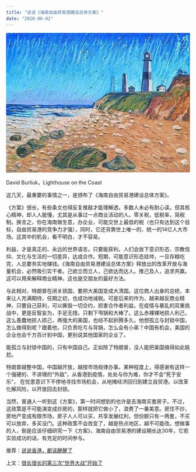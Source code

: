 ```yaml
---
title: "说说《海南自由贸易港建设总体方案》"
date: "2020-06-02"
---
```


  

![连岳文章](images/连岳文章picture-4.jpg)

David Burliuk，Lighthouse on the Coast

  

这几天，最重要的事情之一，是颁布了《海南自由贸易港建设总体方案》。  

  

《方案》很长，有些条文也得反复推敲才能理解透。多数人未必有耐心读。但其核心精神，却人人能懂，尤其是从事过一点商业活动的人。零关税，低税率，简税制。换言之，你在海南做生意，办企业，可能交世上最低的税（也只有达到这个目标，自由贸易港的竞争力才强），同时，它还背靠世上唯一的、统一的14亿人大市场。这其中的机会，看不明白，才不容易。

  

利益，才是真正的、永远的世界语言。只要能获利，人们会放下意识形态、宗教信仰、文化与生活的一切差异，达成合作。短期，可能意识形态挂帅，一旦存粮吃完，人总要务实地赚钱。《海南自由贸易港建设总体方案》释放出的改革开放与海量机会，必然吸引实干者。己欲立而立人，己欲达而达人。推己及人，追求共赢。这可以用来解释商业精神，这也是交朋友的最好方法。

  

与此相对，特朗普在闭关锁国，要把大美国变成大清国。这位商人出身的总统，本来让人充满期待，任期之初，也成功地减税。可是后来的作为，越来越反商业精神，只要自己获利，可以撕毁一切合约，损害合作者利益。在疫情与暴乱的双重挑战中，更是反智妄为，手足无措，只剩下甩锅和大棒了。这么赤裸裸地损人利己，这么愚蠢地损人损己，再强大的美国，也经不起折腾多久。他想孤立与封锁中国，怎么做得到呢？跟着他，只负责吃亏与背锅，怎么会有小弟？中国有机会，美国的企业也会千方百计到中国，更别说其他国家的企业了。

  

能孤立与封锁中国的，只有中国自己。正如除了特朗普，没人能把美国搞得如此尴尬。

  

特朗普越整中国，中国越开放，越按市场规律办事。某种程度上，得感谢有这样一个强硬的、不讲理的“外敌”，从香港到疫情，处处与你为难，你才不会“死于安乐”， 在忧患意识下不停地寻找市场机会，从地摊经济回归到建立自贸港。以改革化解风险，以开放回击封锁。

  

当然，普通人一听到这《方案》，第一时间想到的也许是去海南买套房子。不过，这政策是不可能演变成炒房的，那样就把它做小了，浪费了一番美意。房住不炒，房地产变成有限市场，房子人人可以买，共享发展红利，但份额只有一两套，不买可以放弃，多买没门。这种政策不会改变了，越是热点地区，越不可能改。想做事的人，倒是应该仔细研究一下《方案》，海南自由贸易港的建设期长达30年，它若实验成功的话，有充足的时间参与。

  

推荐：[说说香港，都该醒醒了](http://mp.weixin.qq.com/s?__biz=MjM5NDU0Mjk2MQ==&mid=2651636048&idx=1&sn=fe8779a5b2f38c138259ce47c814387e&chksm=bd7e454e8a09cc58575cc49f036f847b11f044195e497abeebf2d1d3058c1dbeed72a30d6923&scene=21#wechat_redirect)  

上文：[很长很长的第三次“世界大战”开始了](http://mp.weixin.qq.com/s?__biz=MjM5NDU0Mjk2MQ==&mid=2651640645&idx=1&sn=c3662c2f0815db3119be4d7c72928593&chksm=bd7e575b8a09de4d0dc384428abcba22fe62fc90c7cde7e788a1f7b87c6987c29dd204d93da8&scene=21#wechat_redirect)
